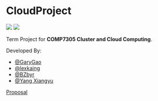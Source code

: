 # CloudProject

![](https://img.shields.io/badge/hadoop-v2.7.5-blue.svg)
![](https://img.shields.io/badge/Spark-v2.4.0-blue.svg)

Term Project for **COMP7305 Cluster and Cloud Computing**.

Developed By:

  - [@GaryGao](https://github.com/GaryGao829)
  - [@lexkaing]( )
  - [@BZbyr](https://github.com/BZbyr)
  - [@Yang Xiangyu]( )
  
  
[Proposal](https://docs.google.com/document/d/1zzrZSWjRAz3FpL2EyyuIOGwQPduTtCBiCcYJMfmvA4I/edit?usp=sharing)
